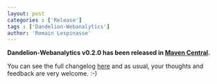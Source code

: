 ```yaml
---
layout: post
categories : ['Release']
tags : ['Dandelion-Webanalytics']
author: 'Romain Lespinasse'
---
```

**Dandelion-Webanalytics v0.2.0 has been released in [Maven Central](http://search.maven.org/#search%7Cga%7C1%7Cdandelion).**

You can see the full changelog [here](/webanalytics/changelog.html) and as usual, your thoughts and feedback are very welcome. :-)